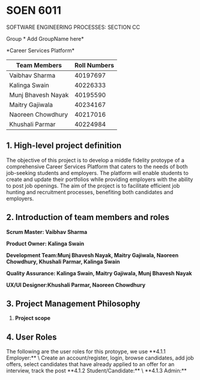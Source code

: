 # SOEN 6011

SOFTWARE ENGINEERING PROCESSES: SECTION CC

Group \* Add GroupName here\*

\*Career Services Platform*

| Team Members | Roll Numbers |
| --- | --- |
| Vaibhav Sharma | 40197697 |
| Kalinga Swain | 40226333 |
| Munj Bhavesh Nayak | 40195590 |
| Maitry Gajiwala | 40234167 |
| Naoreen Chowdhury | 40217016 |
| Khushali Parmar | 40224984 |


<h2>1. High-level project definition</h2>
The objective of this project is to develop a middle fidelity protoype of a comprehensive Career Services Platform that caters to the needs of both job-seeking students and employers. The platform will enable students to create and update their portfolios while providing employers with the ability to post job openings. The aim of the project is to facilitate efficient job hunting and recruitment processes, benefiting both candidates and employers.





<h2>2. Introduction of team members and roles</h2>

**Scrum Master: Vaibhav Sharma**

**Product Owner: Kalinga Swain**

**Development Team:Munj Bhavesh Nayak, Maitry Gajiwala, Naoreen Chowdhury, Khushali Parmar, Kalinga Swain**

**Quality Assurance: Kalinga Swain, Maitry Gajiwala, Munj Bhavesh Nayak**

**UX/UI Designer:Khushali Parmar, Naoreen Chowdhury**

<h2>3. Project Management Philosophy</h2>

1. **Project scope**
<h2>4. User Roles</h2>
The following are the user roles for this protoype, we use 
**4.1.1 Employer:** \  Create an account/register, login, browse candidates, add job offers, select
candidates that have already applied to an offer for an interview, track the post
**4.1.2 Student/Candidate:** \
**4.1.3 Admin:**
